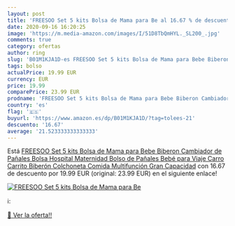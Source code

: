 ```yaml
---
layout: post
title: 'FREESOO Set 5 kits Bolsa de Mama para Be al 16.67 % de descuento'
date: 2020-09-16 16:20:25
image: 'https://m.media-amazon.com/images/I/51D8TbQmHYL._SL200_.jpg'
comments: true
category: ofertas
author: ring
slug: 'B01M1KJA1D-es FREESOO Set 5 kits Bolsa de Mama para Bebe Biberon...'
tags: bolso
actualPrice: 19.99 EUR
currency: EUR
price: 19.99
comparePrice: 23.99 EUR
prodname: 'FREESOO Set 5 kits Bolsa de Mama para Bebe Biberon Cambiador de Pañales Bolsa Hospital Maternidad Bolso de Pañales Bebé para Viaje Carro Carrito Biberón Colchoneta Comida Multifunción Gran Capacidad'
country: 'es'
flag: '🇪🇸'
buyurl: 'https://www.amazon.es/dp/B01M1KJA1D/?tag=tolees-21'
descuento: '16.67'
average: '21.523333333333333'
---
```


Está [FREESOO Set 5 kits Bolsa de Mama para Bebe Biberon Cambiador de Pañales Bolsa Hospital Maternidad Bolso de Pañales Bebé para Viaje Carro Carrito Biberón Colchoneta Comida Multifunción Gran Capacidad](https://www.amazon.es/dp/B01M1KJA1D/?tag=tolees-21) con 16.67 de descuento por 19.99 EUR (original: 23.99 EUR) en el siguiente enlace!

[![FREESOO Set 5 kits Bolsa de Mama para Be](https://m.media-amazon.com/images/I/51D8TbQmHYL._SL200_.jpg)](https://www.amazon.es/dp/B01M1KJA1D/?tag=tolees-21)

ℹ️:


[🛒 Ver la oferta!!](https://www.amazon.es/dp/B01M1KJA1D/?tag=tolees-21)

